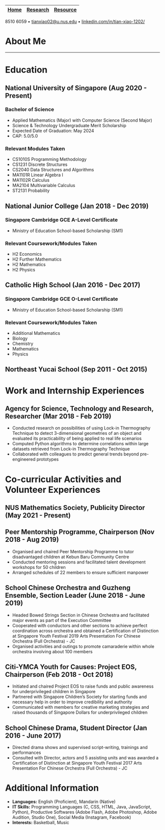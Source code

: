 | [Home](https://snoidetx.github.io) | [Research](https://snoidetx.github.io/research) | [Resource](https://snoidetx.github.io/resource) |
|    :----:   |    :----:   |    :----:   |  

8510 6059 • tianxiao02@u.nus.edu • [linkedin.com/in/tian-xiao-1202/](https://www.linkedin.com/in/tian-xiao-1202/)  

# About Me

----

# Education
## National University of Singapore (Aug 2020 - Present)
### Bachelor of Science
- Applied Mathematics (Major) with Computer Science (Second Major)
- Science & Technology Undergraduate Merit Scholarship
- Expected Date of Graduation: May 2024
- CAP: 5.0/5.0

### Relevant Modules Taken
- CS1010S Programming Methodology
- CS1231 Discrete Structures
- CS2040 Data Structures and Algorithms
- MA1101R Linear Algebra I
- MA1102R Calculus
- MA2104 Multivariable Calculus
- ST2131 Probability

## National Junior College (Jan 2018 - Dec 2019)
### Singapore Cambridge GCE A-Level Certificate
- Ministry of Education School-based Scholarship (SM1)

### Relevant Coursework/Modules Taken
- H2 Economics
- H2 Further Mathematics
- H2 Mathematics
- H2 Physics

## Catholic High School (Jan 2016 - Dec 2017)
### Singapore Cambridge GCE O-Level Certificate
- Ministry of Education School-based Scholarship (SM1)

### Relevant Coursework/Modules Taken
- Additional Mathematics
- Biology
- Chemistry
- Mathematics
- Physics

## Northeast Yucai School (Sep 2011 - Oct 2015)

# Work and Internship Experiences
## Agency for Science, Technology and Research, Researcher (Mar 2018 - Feb 2019)
- Conducted research on possibilities of using Lock-in Thermography Technique to detect 3-dimensional geometries of an object and evaluated its practicability of being applied to real life scenarios
- Computed Python algorithms to determine correlations within large datasets retrieved from Lock-in Thermography Technique
- Collaborated with colleagues to predict general trends beyond pre-engineered prototypes

# Co-curricular Activities and Volunteer Experiences
## NUS Mathematics Society, Publicity Director (May 2021 - Present)
## Peer Mentorship Programme, Chairperson (Nov 2018 - Aug 2019)
- Organised and chaired Peer Mentorship Programme to tutor disadvantaged children at Kebun Baru Community Centre
- Conducted mentoring sessions and facilitated talent development workshops for 50 children
- Arranged schedules of 22 members to ensure sufficient manpower

## School Chinese Orchestra and Guzheng Ensemble, Section Leader (June 2018 - June 2019)
- Headed Bowed Strings Section in Chinese Orchestra and facilitated major events as part of the Execution Committee
- Cooperated with conductors and other sections to achieve perfect coordination across orchestra and obtained a Certification of Distinction at Singapore Youth Festival 2019 Arts Presentation For Chinese Orchestra (Full Orchestra) - JC
- Organised activities and outings to promote camaraderie within whole orchestra involving about 100 members

## Citi-YMCA Youth for Causes: Project EOS, Chairperson (Feb 2018 - Oct 2018)
- Initiated and chaired Project EOS to raise funds and public awareness for underprivileged children in Singapore
- Partnered with Singapore Children’s Society for starting funds and necessary help in order to improve credibility and authority
- Communicated with members for creative marketing strategies and raised thousands of Singapore Dollars for underprivileged children

## School Chinese Drama, Student Director (Jan 2016 - June 2017)
- Directed drama shows and supervised script-writing, trainings and performances
- Consulted with Director, actors and 5 assisting units and was awarded a Certification of Distinction at Singapore Youth Festival 2017 Arts Presentation For Chinese Orchestra (Full Orchestra) - JC

# Additional Information
- **Languages:** English (Proficient), Mandarin (Native)
- **IT Skills:** Programming Languages (C, CSS, HTML, Java, JavaScript, Python), Productive Softwares (Adobe Flash, Adobe Photoshop, Adobe Audition, Studio One), Social Media (Instagram, Facebook)
- **Interests:** Basketball, Music
